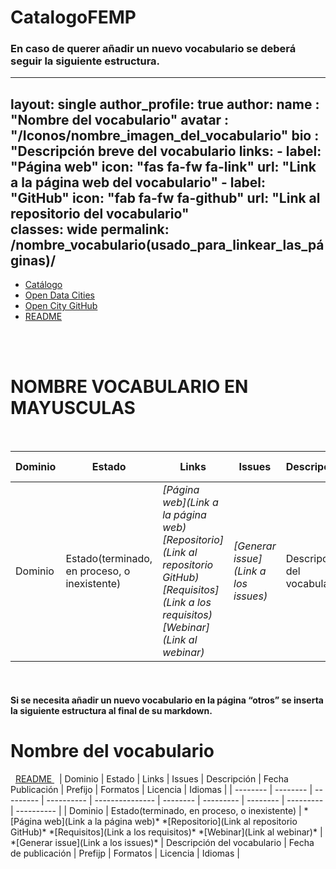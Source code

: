 # CatalogoFEMP

### En caso de querer añadir un nuevo vocabulario se deberá seguir la siguiente estructura.

---
layout: single
author_profile: true 
author:
  name   : "Nombre del vocabulario"
  avatar : "/Iconos/nombre_imagen_del_vocabulario"
  bio    : "Descripción breve del vocabulario
  links:
    - label: "Página web"
      icon: "fas fa-fw fa-link"
      url: "Link a la página web del vocabulario"
    - label: "GitHub"
      icon: "fab fa-fw fa-github"
      url: "Link al repositorio del vocabulario"
      <br>
classes: wide
permalink: /nombre_vocabulario(usado_para_linkear_las_páginas)/
---

<head>
<link href="/CatalogoFEMP/stylesheet.css" rel="stylesheet"/>
  
  <nav class="style-4">
<ul class="menu-4">
	<li class="current"><a href="https://opencitydata.github.io/CatalogoFEMP/" data-hover="Catálogo">Catálogo</a></li>
	<li class="left"><a href="http://vocab.linkeddata.es/datosabiertos/" data-hover="Open Data Cities">Open Data Cities</a></li>
	<li class="left"><a href="https://github.com/opencitydata/" data-hover="Open City GitHub">Open City GitHub</a></li>
	<li class="left"><a href="https://github.com/opencitydata/transporte-accidentalidad-trafico/blob/master/README.md" data-hover="README">README</a></li>
</ul>
	</nav>
  
<br><br>
  
</head>
<h1> NOMBRE VOCABULARIO EN MAYUSCULAS</h1> 
&nbsp; 

| Dominio | Estado |  Links  |  Issues  |  Descripción  |  Fecha Publicación |  Prefijo  | Formatos |  Licencia | Idiomas  | 
| -------- | -------- | --------- | ---------- | --------------- | -------- | --------- | -------- | --------- | ---------- | 
| Dominio | Estado(terminado, en proceso, o inexistente) | *[Página web](Link a la página web)* *[Repositorio](Link al repositorio GitHub)*  *[Requisitos](Link a los requisitos)*  *[Webinar](Link al webinar)* |  *[Generar issue](Link a los issues)*   | Descripción del vocabulario  | Fecha de publicación | Prefijp | Formatos | Licencia  | Idiomas |
 &nbsp;





#### Si se necesita añadir un nuevo vocabulario en la página “otros” se inserta la siguiente estructura al final de su markdown.

 <h1> Nombre del vocabulario </h1><a name="idNumeroID"></a>
   &nbsp;
 <a href= “Link al README DEL VOCABULARIO”> README </a>
   &nbsp;   
| Dominio | Estado |  Links  |  Issues  | Descripción  | Fecha Publicación |  Prefijo  | Formatos | Licencia | Idiomas  | 
| -------- | -------- | --------- | ---------- | --------------- | -------- | --------- | -------- | --------- | ---------- | 
| Dominio | Estado(terminado, en proceso, o inexistente) | *[Página web](Link a la página web)* *[Repositorio](Link al repositorio GitHub)*  *[Requisitos](Link a los requisitos)*  *[Webinar](Link al webinar)* |  *[Generar issue](Link a los issues)*   | Descripción del vocabulario  | Fecha de publicación | Prefijp | Formatos | Licencia  | Idiomas |
